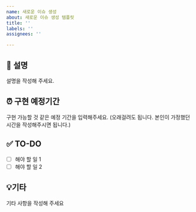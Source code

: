 ```yaml
---
name: 새로운 이슈 생성
about: 새로운 이슈 생성 템플릿
title: ''
labels: ''
assignees: ''

---
```


<!--
이슈 제목은 이렇게 작성해주세요
예시 : ✨Feat: 이슈 제목
|---------|-------|-----------|--------|---------|------------|
|✨Feat |🐛Fix |📦Chore |💄Style|📝Docs|♻️Refactor| 
-->
## 📝 설명
설명을 작성해 주세요.

## ⏰ 구현 예정기간
구현 가능할 것 같은 예정 기간을 입력해주세요.
(오래걸려도 됩니다. 본인이 가정했던 시간을 작성해주시면 됩니다.)

## ✅ TO-DO
- [ ] 해야 할 일 1
- [ ] 해야 할 일 2

<!-- 필요하면 추가해서 사용하시면 됩니다
## ❓무슨 문제가 발생했나요 ?
 -->

## 💡기타
기타 사항을 작성해 주세요
